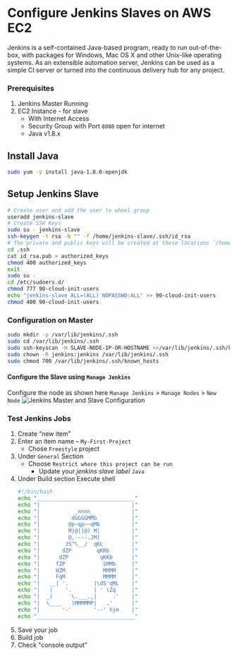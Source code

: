 # Configure Jenkins Slaves on AWS EC2
Jenkins is a self-contained Java-based program, ready to run out-of-the-box, with packages for Windows, Mac OS X and other Unix-like operating systems. As an extensible automation server, Jenkins can be used as a simple CI server or turned into the continuous delivery hub for any project.


### Prerequisites
1. Jenkins Master Running 
1. EC2 Instance - for slave 
   - With Internet Access
   - Security Group with Port `8080` open for internet
   - Java v1.8.x 

## Install Java
```sh
sudo yum -y install java-1.8.0-openjdk
```
## Setup Jenkins Slave
```sh
# Create user and add the user to wheel group
useradd jenkins-slave
# Create SSH Keys
sudo su - jenkins-slave
ssh-keygen -t rsa -N "" -f /home/jenkins-slave/.ssh/id_rsa
# The private and public keys will be created at these locations `/home/jenkins-slave/.ssh/id_rsa` and `/home/jenkins-slave-01/.ssh/id_rsa.pub`
cd .ssh
cat id_rsa.pub > authorized_keys
chmod 400 authorized_keys
exit
sudo su -
cd /etc/sudoers.d/
chmod 777 90-cloud-init-users
echo "jenkins-slave ALL=(ALL) NOPASSWD:ALL" >> 90-cloud-init-users
chmod 400 90-cloud-init-users
```

### Configuration on Master

```sh
sudo mkdir -p /var/lib/jenkins/.ssh
sudo cd /var/lib/jenkins/.ssh
sudo ssh-keyscan -H SLAVE-NODE-IP-OR-HOSTNAME >>/var/lib/jenkins/.ssh/known_hosts
sudo chown -R jenkins:jenkins /var/lib/jenkins/.ssh
sudo chmod 700 /var/lib/jenkins/.ssh/known_hosts
```

#### Configure the Slave using `Manage Jenkins`
Configure the node as shown here
`Manage Jenkins` > `Manage Nodes` > `New Node`
![Jenkins Master and Slave Configuration](https://raw.githubusercontent.com/miztiik/DevOps-Demos/master/setup-jenkins-slave/images/Slave-Node-Configuration-01.png)
### Test Jenkins Jobs
1. Create “new item”
1. Enter an item name – `My-First-Project`
   - Chose `Freestyle` project
1. Under `General` Section
   - Choose `Restrict where this project can be run`
     - Update your _jenkins slave label_ `Java` 
1. Under Build section
   Execute shell
   ```sh
   #!/bin/bash
   echo "_______________________________"
   echo "|                             |"
   echo "|           _nnnn_            |"
   echo "|          dGGGGMMb           |"
   echo "|         @p~qp~~qMb          |"
   echo "|         M|@||@) M|          |"
   echo "|         @,----.JM|          |"
   echo "|        JS^\__/  qKL         |"
   echo "|       dZP        qKRb       |"
   echo "|      dZP          qKKb      |"
   echo "|     fZP            SMMb     |"
   echo "|     HZM            MMMM     |"
   echo "|     FqM            MMMM     |"
   echo "|   __| '.        |\dS'qML    |"
   echo "|   |    '.       | ' \Zq     |"
   echo "|  _)      \.___.,|     .'    |"
   echo "|  \____   )MMMMMP|   .'      |"
   echo "|       '-'       '--' hjm    |"
   echo "_______________________________"
   ```
1. Save your job 
1. Build job
1. Check "console output"

